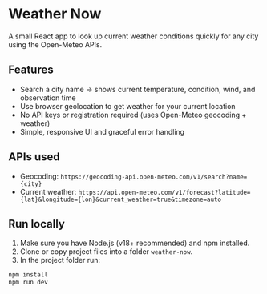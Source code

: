 # Weather Now

A small React app to look up current weather conditions quickly for any city using the Open-Meteo APIs.

## Features
- Search a city name → shows current temperature, condition, wind, and observation time
- Use browser geolocation to get weather for your current location
- No API keys or registration required (uses Open-Meteo geocoding + weather)
- Simple, responsive UI and graceful error handling

## APIs used
- Geocoding: `https://geocoding-api.open-meteo.com/v1/search?name={city}`
- Current weather: `https://api.open-meteo.com/v1/forecast?latitude={lat}&longitude={lon}&current_weather=true&timezone=auto`

## Run locally

1. Make sure you have Node.js (v18+ recommended) and npm installed.
2. Clone or copy project files into a folder `weather-now`.
3. In the project folder run:

```bash
npm install
npm run dev
